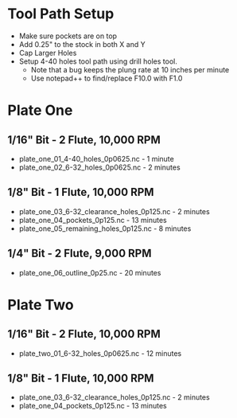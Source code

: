# Tool Path Setup
* Make sure pockets are on top
* Add 0.25" to the stock in both X and Y
* Cap Larger Holes
* Setup 4-40 holes tool path using drill holes tool.
  * Note that a bug keeps the plung rate at 10 inches per minute
  * Use notepad++ to find/replace F10.0 with F1.0

  
# Plate One

## 1/16" Bit - 2 Flute, 10,000 RPM
* plate_one_01_4-40_holes_0p0625.nc - 1 minute
* plate_one_02_6-32_holes_0p0625.nc - 2 minutes
## 1/8" Bit - 1 Flute, 10,000 RPM
* plate_one_03_6-32_clearance_holes_0p125.nc - 2 minutes
* plate_one_04_pockets_0p125.nc - 13 minutes
* plate_one_05_remaining_holes_0p125.nc - 8 minutes
## 1/4" Bit - 2 Flute, 9,000 RPM
* plate_one_06_outline_0p25.nc - 20 minutes

# Plate Two

## 1/16" Bit - 2 Flute, 10,000 RPM
* plate_two_01_6-32_holes_0p0625.nc - 12 minutes
## 1/8" Bit - 1 Flute, 10,000 RPM
* plate_one_03_6-32_clearance_holes_0p125.nc - 2 minutes
* plate_one_04_pockets_0p125.nc - 13 minutes
